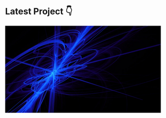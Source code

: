 # Latest Project 👇
[![Flame](https://raw.githubusercontent.com/Speedberg/speedberg/main/Cortana.webp)](https://speedberg.gitlab.io/projects/fractal-flames)